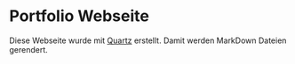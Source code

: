 # Portfolio Webseite
Diese Webseite wurde mit [Quartz](https://quartz.jzhao.xyz) erstellt. Damit werden MarkDown Dateien gerendert.
